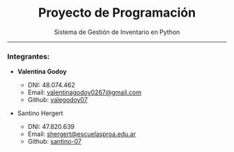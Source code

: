 <h1 align="center">Proyecto de Programación</h1>
<p align="center">Sistema de Gestión de Inventario en Python</p>

---
### Integrantes:
- **Valentina Godoy**
    - DNI: 48.074.462
    - Email: valentinagodoy0267@gmail.com
    - Github: [valegodoy07](https://github.com/valegodoy07)

- Santino Hergert
    - DNI: 47.820.639
    - Email: shergert@escuelasproa.edu.ar
    - Github: [santino-07](https://github.com/Santino-07)